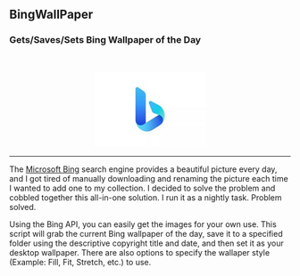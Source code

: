 ## BingWallPaper
### Gets/Saves/Sets Bing Wallpaper of the Day
<br />
<p align="center">
  <img src="images/microsoft-bing-logo.jpg">
</p>

---
The [Microsoft Bing](bing.com) search engine provides a beautiful picture every day, and I got tired of manually downloading and renaming the picture each time I wanted to add one to my collection. I decided to solve the problem and cobbled together this all-in-one solution. I run it as a nightly task. Problem solved.

Using the Bing API, you can easily get the images for your own use. This script will grab the current Bing wallpaper of the day, save it to a specified folder using the descriptive copyright title and date, and then set it as your desktop wallpaper. There are also options to specify the wallaper style (Example: Fill, Fit, Stretch, etc.) to use.